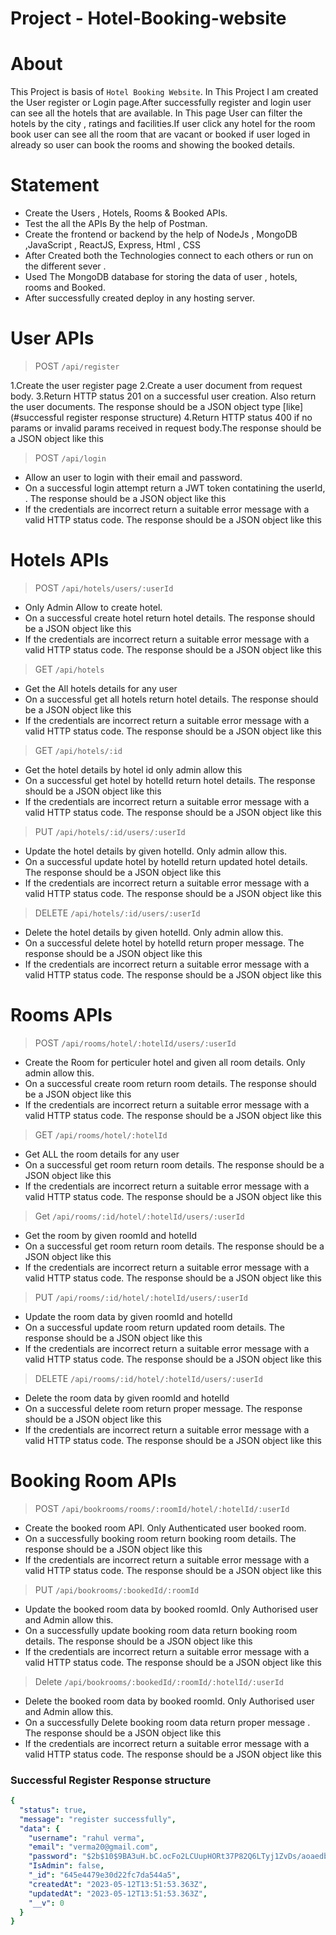 #  Project  - Hotel-Booking-website


# About

This Project is basis of `Hotel Booking Website`. In This Project I am created the User register 
or Login page.After successfully register and login user can see all the hotels that are available. In This page User can filter the hotels by the city , ratings and facilities.If user
click any hotel for the room book user can see all the room that are vacant or booked if user loged in already so user can book the rooms and showing the booked details.


# Statement 

-  Create the Users , Hotels, Rooms & Booked APIs.
-  Test the all the APIs By the help of Postman.
-  Create the frontend or backend by the help of NodeJs , MongoDB ,JavaScript , ReactJS, Express, Html , CSS
-  After Created both the Technologies connect to each others or run on the different sever .
-  Used The MongoDB database for storing the data of user , hotels, rooms and Booked.
-  After successfully created deploy in any hosting server.

# User APIs

>POST  `/api/register`

1.Create the user register page
2.Create a user document from request body.
3.Return HTTP status 201 on a successful user creation. Also return the user documents.
The response should be a JSON object type [like](#successful register response structure)
4.Return HTTP status 400 if no params or invalid params received in request body.The response should be a JSON object like this


>POST  `/api/login`
- Allow an user to login with their email and password.
- On a successful login attempt return a JWT token contatining the userId, . The response should be a JSON object like this
- If the credentials are incorrect return a suitable error message with a valid HTTP status code. The response should be a JSON object like this

# Hotels APIs

>POST  `/api/hotels/users/:userId` 
- Only Admin Allow to create hotel.
- On a successful create hotel  return hotel details. The response should be a JSON object like this
- If the credentials are incorrect return a suitable error message with a valid HTTP status code. The response should be a JSON object like this


>GET  `/api/hotels`
- Get the All hotels details for any user
- On a successful get all hotels  return hotel details. The response should be a JSON object like this
- If the credentials are incorrect return a suitable error message with a valid HTTP status code. The response should be a JSON object like this


>GET  `/api/hotels/:id`
- Get the hotel details by hotel id only admin allow this
- On a successful get  hotel by hotelId  return hotel details. The response should be a JSON object like this
- If the credentials are incorrect return a suitable error message with a valid HTTP status code. The response should be a JSON object like this


>PUT  `/api/hotels/:id/users/:userId`
- Update the hotel details by given hotelId. Only admin allow this.
- On a successful update  hotel by hotelId  return updated hotel details. The response should be a JSON object like this
- If the credentials are incorrect return a suitable error message with a valid HTTP status code. The response should be a JSON object like this

>DELETE  `/api/hotels/:id/users/:userId`
- Delete the hotel details by given hotelId. Only admin allow this.
- On a successful delete  hotel by hotelId  return  proper message. The response should be a JSON object like this
- If the credentials are incorrect return a suitable error message with a valid HTTP status code. The response should be a JSON object like this
  
  
#  Rooms APIs

>POST  `/api/rooms/hotel/:hotelId/users/:userId`
- Create the Room for perticuler hotel and given all room details. Only admin allow this.
- On a successful create  room  return room details. The response should be a JSON object like this
- If the credentials are incorrect return a suitable error message with a valid HTTP status code. The response should be a JSON object like this


>GET  `/api/rooms/hotel/:hotelId`
- Get ALL the room details for any user
- On a successful get room  return room details. The response should be a JSON object like this
- If the credentials are incorrect return a suitable error message with a valid HTTP status code. The response should be a JSON object like this


>Get  `/api/rooms/:id/hotel/:hotelId/users/:userId`

- Get the room by given roomId and hotelId
- On a successful get room  return room details. The response should be a JSON object like this
- If the credentials are incorrect return a suitable error message with a valid HTTP status code. The response should be a JSON object like this

>PUT  `/api/rooms/:id/hotel/:hotelId/users/:userId`

- Update the room data by given roomId and hotelId
- On a successful  update room  return updated room details. The response should be a JSON object like this
- If the credentials are incorrect return a suitable error message with a valid HTTP status code. The response should be a JSON object like this


>DELETE   `/api/rooms/:id/hotel/:hotelId/users/:userId`

- Delete the room data by given roomId and hotelId
- On a successful  delete room  return proper message. The response should be a JSON object like this
- If the credentials are incorrect return a suitable error message with a valid HTTP status code. The response should be a JSON object like this

#  Booking Room APIs

>POST  `/api/bookrooms/rooms/:roomId/hotel/:hotelId/:userId`

- Create the booked room API. Only Authenticated user booked room.
- On a successfully  booking room  return booking room details. The response should be a JSON object like this
- If the credentials are incorrect return a suitable error message with a valid HTTP status code. The response should be a JSON object like this

>PUT  `/api/bookrooms/:bookedId/:roomId`

- Update the booked room data by booked roomId. Only Authorised user and Admin allow this.
- On a successfully update booking room data return booking room details. The response should be a JSON object like this
- If the credentials are incorrect return a suitable error message with a valid HTTP status code. The response should be a JSON object like this

>Delete  `/api/bookrooms/:bookedId/:roomId/:hotelId/:userId`

- Delete the booked room data by booked roomId. Only Authorised user and Admin allow this.
- On a successfully Delete booking room data return proper message . The response should be a JSON object like this
- If the credentials are incorrect return a suitable error message with a valid HTTP status code. The response should be a JSON object like this

### Successful Register Response structure 
```yaml
{
  "status": true,
  "message": "register successfully",
  "data": {
    "username": "rahul verma",
    "email": "verma20@gmail.com",
    "password": "$2b$10$9BA3uH.bC.ocFo2LCUupHORt37P82Q6LTyj1ZvDs/aoaedbm58FOS",
    "IsAdmin": false,
    "_id": "645e4479e30d22fc7da544a5",
    "createdAt": "2023-05-12T13:51:53.363Z",
    "updatedAt": "2023-05-12T13:51:53.363Z",
    "__v": 0
  }
}
```


